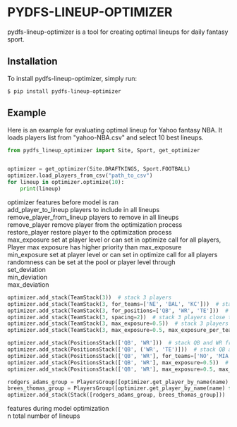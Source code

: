 # PYDFS-LINEUP-OPTIMIZER 
pydfs-lineup-optimizer is a tool for creating optimal lineups for daily fantasy sport. 

## Installation
To install pydfs-lineup-optimizer, simply run:
```
$ pip install pydfs-lineup-optimizer
```


## Example
Here is an example for evaluating optimal lineup for Yahoo fantasy NBA. It loads players list from "yahoo-NBA.csv" and select 10 best lineups.
```python
from pydfs_lineup_optimizer import Site, Sport, get_optimizer


optimizer = get_optimizer(Site.DRAFTKINGS, Sport.FOOTBALL)
optimizer.load_players_from_csv("path_to_csv")
for lineup in optimizer.optimize(10):
    print(lineup)
```

optimizer features before model is ran  
add_player_to_lineup players to include in all lineups  
remove_player_from_lineup players to remove in all lineups  
remove_player remove player from the optimization process  
restore_player restore player to the optimization process  
max_exposure set at player level or can set in optimize call for all players, Player max exposure has higher priority than max_exposure  
min_exposure set at player level or can set in optimize call for all players  
randomness can be set at the pool or player level through  
	set_deviation  
	min_deviation  
	max_deviation  
	

```python
optimizer.add_stack(TeamStack(3))  # stack 3 players
optimizer.add_stack(TeamStack(3, for_teams=['NE', 'BAL', 'KC']))  # stack 3 players from any of specified teams
optimizer.add_stack(TeamStack(3, for_positions=['QB', 'WR', 'TE']))  # stack 3 players with any of specified positions
optimizer.add_stack(TeamStack(3, spacing=2))  # stack 3 players close to each other in range of 2 spots.
optimizer.add_stack(TeamStack(3, max_exposure=0.5))  # stack 3 players from same team with 0.5 exposure for all team stacks
optimizer.add_stack(TeamStack(3, max_exposure=0.5, max_exposure_per_team={'MIA': 0.6}))  # stack 3 players from same team with 0.5 exposure for all team stacks and 0.6 exposure for MIA
```

```python
optimizer.add_stack(PositionsStack(['QB', 'WR']))  # stack QB and WR from same team
optimizer.add_stack(PositionsStack(['QB', ('WR', 'TE')]))  # stack QB and WR or TE from same team
optimizer.add_stack(PositionsStack(['QB', 'WR'], for_teams=['NO', 'MIA', 'KC']))  # stack QB and WR for one of provided teams
optimizer.add_stack(PositionsStack(['QB', 'WR'], max_exposure=0.5))  # stack QB and WR with 0.5 exposure for all team stacks
optimizer.add_stack(PositionsStack(['QB', 'WR'], max_exposure=0.5, max_exposure_per_team={'MIA': 0.6}))  # stack QB and WR  with 0.5 exposure for all team stacks and 0.6 exposure for MIA
```

```python
rodgers_adams_group = PlayersGroup([optimizer.get_player_by_name(name) for name in ('Aaron Rodgers', 'Davante Adams')], max_exposure=0.5)
brees_thomas_group = PlayersGroup([optimizer.get_player_by_name(name) for name in ('Drew Brees', 'Michael Thomas')], max_exposure=0.5)
optimizer.add_stack(Stack([rodgers_adams_group, brees_thomas_group]))
```	
	
features during model optimization  
n total number of lineups  

